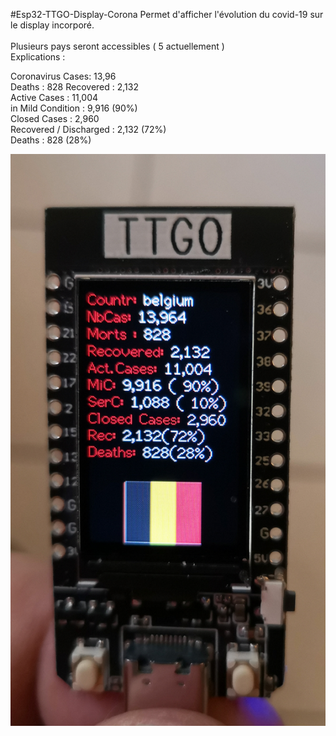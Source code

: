 #Esp32-TTGO-Display-Corona
Permet d'afficher l'évolution du covid-19 sur le display incorporé.<br>
<br>
Plusieurs pays seront accessibles ( 5 actuellement )<br>
Explications : 
  
  Coronavirus Cases: 13,96<br>
  Deaths : 828 Recovered : 2,132<br>
  Active Cases : 11,004<br>
  in Mild Condition : 9,916 (90%)<br>
  Closed Cases : 2,960<br>
  Recovered / Discharged : 2,132 (72%)<br>
  Deaths : 828 (28%)<br>


![images](https://github.com/Fumberto/Esp32-TTGO-Display-Corona/blob/master/covid19.jpg)


